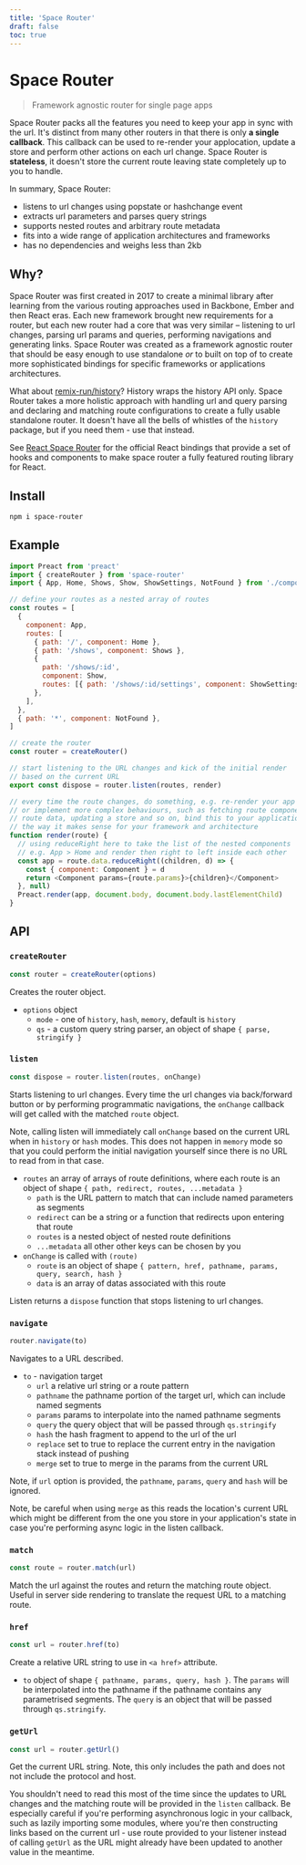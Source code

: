 ```yaml
---
title: 'Space Router'
draft: false
toc: true
---
```


# Space Router

> Framework agnostic router for single page apps

Space Router packs all the features you need to keep your app in sync with the url. It's distinct from many other routers in that there is only **a single callback**. This callback can be used to re-render your applocation, update a store and perform other actions on each url change. Space Router is **stateless**, it doesn't store the current route leaving state completely up to you to handle.

In summary, Space Router:

- listens to url changes using popstate or hashchange event
- extracts url parameters and parses query strings
- supports nested routes and arbitrary route metadata
- fits into a wide range of application architectures and frameworks
- has no dependencies and weighs less than 2kb

## Why?

Space Router was first created in 2017 to create a minimal library after learning from the various routing approaches used in Backbone, Ember and then React eras. Each new framework brought new requirements for a router, but each new router had a core that was very similar – listening to url changes, parsing url params and queries, performing navigations and generating links. Space Router was created as a framework agnostic router that should be easy enough to use standalone _or_ to built on top of to create more sophisticated bindings for specific frameworks or applications architectures.

What about [remix-run/history](https://github.com/remix-run/history/)? History wraps the history API only. Space Router takes a more holistic approach with handling url and query parsing and declaring and matching route configurations to create a fully usable standalone router. It doesn't have all the bells of whistles of the `history` package, but if you need them - use that instead.

See [React Space Router](https://humaans.github.io/react-space-router) for the official React bindings that provide a set of hooks and components to make space router a fully featured routing library for React.

## Install

```sh
npm i space-router
```

## Example

```js
import Preact from 'preact'
import { createRouter } from 'space-router'
import { App, Home, Shows, Show, ShowSettings, NotFound } from './components'

// define your routes as a nested array of routes
const routes = [
  {
    component: App,
    routes: [
      { path: '/', component: Home },
      { path: '/shows', component: Shows },
      {
        path: '/shows/:id',
        component: Show,
        routes: [{ path: '/shows/:id/settings', component: ShowSettings }],
      },
    ],
  },
  { path: '*', component: NotFound },
]

// create the router
const router = createRouter()

// start listening to the URL changes and kick of the initial render
// based on the current URL
export const dispose = router.listen(routes, render)

// every time the route changes, do something, e.g. re-render your app
// or implement more complex behaviours, such as fetching route components,
// route data, updating a store and so on, bind this to your application
// the way it makes sense for your framework and architecture
function render(route) {
  // using reduceRight here to take the list of the nested components
  // e.g. App > Home and render then right to left inside each other
  const app = route.data.reduceRight((children, d) => {
    const { component: Component } = d
    return <Component params={route.params}>{children}</Component>
  }, null)
  Preact.render(app, document.body, document.body.lastElementChild)
}
```

## API

### `createRouter`

```js
const router = createRouter(options)
```

Creates the router object.

- `options` object
  - `mode` - one of `history`, `hash`, `memory`, default is `history`
  - `qs` - a custom query string parser, an object of shape `{ parse, stringify }`

### `listen`

```js
const dispose = router.listen(routes, onChange)
```

Starts listening to url changes. Every time the url changes via back/forward button or by performing programmatic navigations, the `onChange` callback will get called with the matched `route` object.

Note, calling listen will immediately call `onChange` based on the current URL when in `history` or `hash` modes. This does not happen in `memory` mode so that you could perform the initial navigation yourself since there is no URL to read from in that case.

- `routes` an array of arrays of route definitions, where each route is an object of shape `{ path, redirect, routes, ...metadata }`
  - `path` is the URL pattern to match that can include named parameters as segments
  - `redirect` can be a string or a function that redirects upon entering that route
  - `routes` is a nested object of nested route definitions
  - `...metadata` all other other keys can be chosen by you
- `onChange` is called with `(route)`
  - `route` is an object of shape `{ pattern, href, pathname, params, query, search, hash }`
  - `data` is an array of datas associated with this route

Listen returns a `dispose` function that stops listening to url changes.

### `navigate`

```js
router.navigate(to)
```

Navigates to a URL described.

- `to` - navigation target
  - `url` a relative url string or a route pattern
  - `pathname` the pathname portion of the target url, which can include named segments
  - `params` params to interpolate into the named pathname segments
  - `query` the query object that will be passed through `qs.stringify`
  - `hash` the hash fragment to append to the url of the url
  - `replace` set to true to replace the current entry in the navigation stack instead of pushing
  - `merge` set to true to merge in the params from the current URL

Note, if `url` option is provided, the `pathname`, `params`, `query` and `hash` will be ignored.

Note, be careful when using `merge` as this reads the location's current URL which might be different from the one you store in your application's state in case you're performing async logic in the listen callback.

### `match`

```js
const route = router.match(url)
```

Match the url against the routes and return the matching route object. Useful in server side rendering to translate the request URL to a matching route.

### `href`

```js
const url = router.href(to)
```

Create a relative URL string to use in `<a href>` attribute.

- `to` object of shape `{ pathname, params, query, hash }`. The `params` will be interpolated into the pathname if the pathname contains any parametrised segments. The `query` is an object that will be passed through `qs.stringify`.

### `getUrl`

```js
const url = router.getUrl()
```

Get the current URL string. Note, this only includes the path and does not not include the protocol and host.

You shouldn't need to read this most of the time since the updates to URL changes and the matching route will be provided in the `listen` callback. Be especially careful if you're performing asynchronous logic in your callback, such as lazily importing some modules, where you're then constructing links based on the current url - use route provided to your listener instead of calling `getUrl` as the URL might already have been updated to another value in the meantime.
